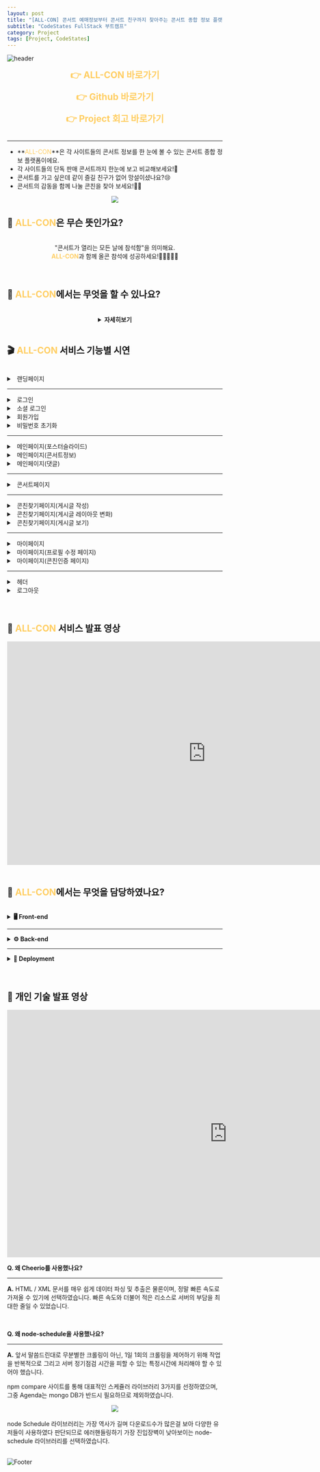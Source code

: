 ```yaml
---
layout: post
title: "[ALL-CON] 콘서트 예매정보부터 콘서트 친구까지 찾아주는 콘서트 종합 정보 플랫폼 \U0001F39F"
subtitle: "CodeStates FullStack 부트캠프"
category: Project
tags: [Project, CodeStates]
---
```


![header](https://capsule-render.vercel.app/api?type=waving&color=FFCE63&height=230&section=header&text=예매정보부터&#160;콘서트&#160;친구까지&#160;찾아주는&#160;콘서트&#160;종합&#160;정보&#160;플랫폼&fontColor=FFFFFF&fontSize=25)

**<center><a href="https://all-con.kr/" target="_blank" style="text-decoration:none"><span style="font-size: 1.5em; color: #FFCE63;">&#160;👉 ALL-CON 바로가기&#160;</span></a></center>**

**<center><a href="https://github.com/codestates/ALL-CON" target="_blank" style="text-decoration:none"><span style="font-size: 1.5em; color: #FFCE63;">&#160;👉 Github 바로가기&#160;</span></a></center>**

**<center><a href="https://jh8459.github.io/retrospect/22.01.25.Retrospect/" target="_blank" style="text-decoration:none"><span style="font-size: 1.5em; color: #FFCE63;">&#160;👉 Project 회고 바로가기&#160;</span></a></center>**
<br>

---

- **<span style="font-size: 1em; color: #FFCE63;">ALL-CON</span>**은 각 사이트들의 콘서트 정보를 한 눈에 볼 수 있는 콘서트 종합 정보 플랫폼이에요.
- 각 사이트들의 단독 판매 콘서트까지 한눈에 보고 비교해보세요!🤩
- 콘서트를 가고 싶은데 같이 즐길 친구가 없어 망설이셨나요?😢
- 콘서트의 감동을 함께 나눌 콘친을 찾아 보세요!🤼‍♂️

<center><a href="https://all-con.kr/" target="_blank" style="text-decoration:none"><img src="https://user-images.githubusercontent.com/83164003/152898834-c2e127a6-9431-4841-a6d0-21f532b7b07e.png"/></a></center>


## 🤔 <span style="color: #FFCE63;">ALL-CON</span>은 무슨 뜻인가요?
<br>
<center>
"콘서트가 열리는 모든 날에 참석함"을 의미해요.<br>
<span style="font-size: 1em; color: #FFCE63;"><b>ALL-CON</b></span>과 함께 올콘 참석에 성공하세요!🏃‍♀️🏃🏃‍♂️
</center>
<br>
<br>


## 🤔 <span style="color: #FFCE63;">ALL-CON</span>에서는 무엇을 할 수 있나요?
<br>
<center>
<details>
<summary><b>자세히보기</b></summary>
<br>

<div markdown="1">
	
👉 <i>각 사이트들의 콘서트 정보(단독 콘서트 포함)를 한 눈에 볼 수 있어요.</i><br><br>
👉 <i>현재 인기 많은 콘서트, 오픈이 임박한 콘서트, 최근 등록된 콘서트 정보를 한눈에 볼 수 있어요.</i><br><br>
👉 <i>문자 알림 또는 메일 알림 기능을 이용해서 내가 원하는 콘서트의 예매 오픈시간을 놓치지 않을 수 있어요.</i><br><br>
👉 <i>콘서트 정보를 조회해서 콘서트장의 위치정보를 알 수 있어요.</i><br><br>
👉 <i>콘친 인증을 하면 콘서트에 함께 갈 콘친을 찾을 수 있어요.</i><br><br>
👉 <i>콘친이 될 유저의 정보를 볼 수 있어요.</i><br><br>
👉 <i>콘서트에 대한 기대 댓글을 작성할 수 있어요.</i><br><br>
👉 <i>내가 찾는 콘서트를 검색할 수 있어요.</i>
	
</div>
</details>
</center>
<br>

## 🎬 <span style="color: #FFCE63;">ALL-CON</span> 서비스 기능별 시연
<br>
<details>
<summary>&#160;&#160;랜딩페이지</summary>

<div markdown="1">
<br>
**데스크탑**

![landing](https://user-images.githubusercontent.com/83164003/155190860-936d4cea-6353-4112-a019-a5719c0287a7.gif)


**모바일**

![landing(mobile)](https://user-images.githubusercontent.com/83164003/155190929-e159a127-954e-4563-923e-e41e87b630d6.gif)
<br>
</div>
</details>

---

<details>
<summary>&#160;&#160;로그인</summary>

<div markdown="1">
<br>
**데스크탑**

![login_success](https://user-images.githubusercontent.com/83164003/155191686-3d65e796-818c-4e0a-9689-852d5a656ff0.gif)


**모바일**

![login_success(mobile)](https://user-images.githubusercontent.com/83164003/155191733-f4ca367f-febe-4206-bb3a-007b462915fc.gif)
<br>
</div>
</details>

<details>
<summary>&#160;&#160;소셜 로그인</summary>

<div markdown="1">
<br>
**데스크탑**

![social_login_success](https://user-images.githubusercontent.com/83164003/155191377-13ee6999-efd9-44d3-bb1c-1547ad15715c.gif)


**모바일**

![social_login_success(mobile)](https://user-images.githubusercontent.com/83164003/155191468-47342868-8aae-441c-92c9-e81cd30660a7.gif)
<br>
</div>
</details>

<details>
<summary>&#160;&#160;회원가입</summary>

<div markdown="1">
<br>
**데스크탑**

![signup_success](https://user-images.githubusercontent.com/83164003/155191995-aef5a4f8-ff29-4aca-b81e-0a223fe022a2.gif)


**모바일**

![signup_success(mobile)](https://user-images.githubusercontent.com/83164003/155192009-ee05c867-d0d6-4d07-906c-e82f1386234c.gif)
<br>
</div>
</details>

<details>
<summary>&#160;&#160;비밀번호 초기화</summary>

<div markdown="1">
<br>
**데스크탑**

![password](https://user-images.githubusercontent.com/83164003/155192260-c338a65a-7afd-43fc-a068-cc63e31e4d80.gif)


**모바일**

![password(mobile)](https://user-images.githubusercontent.com/83164003/155192271-401fd40b-ef3c-4f55-88b8-b0b7193bcf73.gif)
<br>
</div>
</details>

---

<details>
<summary>&#160;&#160;메인페이지(포스터슬라이드)</summary>

<div markdown="1">
<br>
**데스크탑**

![main_jumbotron](https://user-images.githubusercontent.com/83164003/155192542-8d3f0380-0580-4aa9-8264-9a037d8fdd37.gif)


**모바일**

![main_jumbotron(mobile)](https://user-images.githubusercontent.com/83164003/155192550-ff966fc6-acd5-490f-a11b-12704ff9f609.gif)
<br>
</div>
</details>

<details>
<summary>&#160;&#160;메인페이지(콘서트정보)</summary>

<div markdown="1">
<br>
**데스크탑**

![main_concert](https://user-images.githubusercontent.com/83164003/155192847-87ae60ee-f0f9-423e-aeab-7566231ff42b.gif)


**모바일**

![main_concert(mobile)](https://user-images.githubusercontent.com/83164003/155192853-7c24f881-e7d4-463e-8c6a-aae56e61fd39.gif)
<br>
</div>
</details>

<details>
<summary>&#160;&#160;메인페이지(댓글)</summary>

<div markdown="1">
<br>
**데스크탑**

![main_comment](https://user-images.githubusercontent.com/83164003/155192977-bbc16630-d1dd-406c-8eca-18ed0d1bd3d1.gif)


**모바일**

![main_comment(mobile)](https://user-images.githubusercontent.com/83164003/155192982-8919e2e1-7427-498f-91ab-2bb9d4970f8c.gif)
<br>
</div>
</details>

---

<details>
<summary>&#160;&#160;콘서트페이지</summary>

<div markdown="1">
<br>
**데스크탑**

![concert](https://user-images.githubusercontent.com/83164003/155193172-5fface74-bd06-4927-8cf0-f8bf026ff43b.gif)


**모바일**

![concert(mobile)](https://user-images.githubusercontent.com/83164003/155193181-c598df6d-fff6-4f83-9e20-d0312eb74b71.gif)
<br>
</div>
</details>

---

<details>
<summary>&#160;&#160;콘친찾기페이지(게시글 작성)</summary>

<div markdown="1">
<br>
**데스크탑**

![conchin_write](https://user-images.githubusercontent.com/83164003/155193469-09e8c9b2-7fff-449c-91e2-304875ab0e86.gif)


**모바일**

![conchin_write(mobile)](https://user-images.githubusercontent.com/83164003/155193474-7cd03737-8ba6-4e79-90d4-bdd62c13b069.gif)
<br>
</div>
</details>

<details>
<summary>&#160;&#160;콘친찾기페이지(게시글 레이아웃 변화)</summary>

<div markdown="1">
<br>
**데스크탑**

![conchin_article](https://user-images.githubusercontent.com/83164003/155193637-7ac5244e-3ee2-4592-89b0-24563fbd86ff.gif)


**모바일**

![conchin_article(mobile)](https://user-images.githubusercontent.com/83164003/155193650-0b44ccdb-5563-42b4-8dfc-6192294444a2.gif)
<br>
</div>
</details>

<details>
<summary>&#160;&#160;콘친찾기페이지(게시글 보기)</summary>

<div markdown="1">
<br>
**데스크탑**

![conchin_detail](https://user-images.githubusercontent.com/83164003/155194105-0cdef6e4-de3e-4965-925d-3fe1d4b285ef.gif)


**모바일**

![conchin_detail(mobile)](https://user-images.githubusercontent.com/83164003/155194112-b7b5167a-3832-400a-a288-f5d27446b779.gif)
<br>
</div>
</details>

---

<details>
<summary>&#160;&#160;마이페이지</summary>

<div markdown="1">
<br>
**데스크탑**

![mypage](https://user-images.githubusercontent.com/83164003/155194624-05a3294a-e4eb-4956-9745-e730d0a1a8d2.gif)


**모바일**

![mypage(mobile)](https://user-images.githubusercontent.com/83164003/155194630-fe46453c-a93a-4766-ad07-04697f67824a.gif)
<br>
</div>
</details>

<details>
<summary>&#160;&#160;마이페이지(프로필 수정 페이지)</summary>

<div markdown="1">
<br>
**데스크탑**

![mypage_profile](https://user-images.githubusercontent.com/83164003/155195072-6a9a01e2-8a7a-42e6-8a53-cdfaa388dedc.gif)


**모바일**

![mypage_profile(mobile)](https://user-images.githubusercontent.com/83164003/155195079-b836a92b-2d61-4aee-9b65-2f1e1f06aceb.gif)
<br>
</div>
</details>

<details>
<summary>&#160;&#160;마이페이지(콘친인증 페이지)</summary>

<div markdown="1">
<br>
**데스크탑**

![mypage_conchin](https://user-images.githubusercontent.com/83164003/155194879-8670d122-d9a5-48f4-858e-66102a114eab.gif)


**모바일**

![mypage_conchin(mobile)](https://user-images.githubusercontent.com/83164003/155194885-e1c53370-1300-43f6-ba99-b5d8f425a658.gif)
<br>
</div>
</details>

---

<details>
<summary>&#160;&#160;헤더</summary>

<div markdown="1">
<br>
**데스크탑**

![header](https://user-images.githubusercontent.com/83164003/155194369-0cf13f00-90d8-4958-bc7a-23020f984c3b.gif)


**모바일**

![header(mobile)](https://user-images.githubusercontent.com/83164003/155194377-0a64478d-7e09-4740-ae8e-53c98c4bece2.gif)
<br>
</div>
</details>

<details>
<summary>&#160;&#160;로그아웃</summary>

<div markdown="1">
<br>
**데스크탑**

![logout](https://user-images.githubusercontent.com/83164003/155195527-0c107e9c-bf3b-4888-8cca-fbbe4ae8eb75.gif)


**모바일**

![logout(mobile)](https://user-images.githubusercontent.com/83164003/155195532-c57c6c53-7b0c-4cf3-b0b7-09399ca2512e.gif)
<br>
</div>
</details>

<br>
<br>

## 🎥 <span style="color: #FFCE63;">ALL-CON</span> 서비스 발표 영상

<iframe width="928" height="522" src="https://www.youtube.com/embed/1uK3QLF9TIo" title="YouTube video player" frameborder="0" allow="accelerometer; autoplay; clipboard-write; encrypted-media; gyroscope; picture-in-picture" allowfullscreen></iframe>

<br>
<br>

## 🤔 <span style="color: #FFCE63;">ALL-CON</span>에서는 무엇을 담당하였나요?
<br>
<details>
<summary><b>🖥 Front-end</b></summary>

<br>
<img alt="TypeScript" src ="https://img.shields.io/badge/TypeScript-3178C6.svg?&style=for-the-badge&logo=TypeScript&logoColor=white"/>
<img alt="React" src ="https://img.shields.io/badge/React-61DAFB.svg?&style=for-the-badge&logo=React&logoColor=white"/>
<img alt="Redux" src ="https://img.shields.io/badge/Redux-764ABC.svg?&style=for-the-badge&logo=Redux&logoColor=white"/>
<img alt="Sass" src ="https://img.shields.io/badge/Sass-CC6699.svg?&style=for-the-badge&logo=Sass&logoColor=white"/>
<br>
<br>

<div markdown="1">

<details>
<summary>&#160;&#160;메인페이지</summary>

<div markdown="1">

- [x] 콘서트 알람 조회 & 요청 기능 구현
- [x] 콘서트 댓글 작성 유효성 검사 & 수정 & 삭제 기능 구현

<br>
</div>
</details>
	
<details>
<summary>&#160;&#160;콘서트페이지</summary>

<div markdown="1">

- [x] 콘서트 페이지 레이아웃 구현
- [x] 콘서트 조회수순 & 임박예정순 & 등록일순 조회 기능 구현
- [x] 콘서트 상세 페이지 구현
- [x] 카카오 개발자 도구를 이용한 `카카오맵 API` 기능 구현

<br>
</div>
</details>

<details>
<summary>&#160;&#160;모달</summary>

<div markdown="1">

- [x] 로그인 모달 창 구현
  - 일반 로그인 & 구글 & 카카오 소셜 로그인 기능 구현
- [x] 회원가입 모달 창 구현
	- 회원가입 유효성 검사 기능 구현
- [x] 비밀번호 찾기 모달 창 구현
	- 타이머 & SMS 발송 및 입력값 유효성 검사 기능 구현

<br>
</div>
</details>
	
</div>
</details>

---

<details>
<summary><b>⚙️ Back-end</b></summary>
	
<br>
<img alt="JavaScript" src ="https://img.shields.io/badge/JavaScript-F7DF1E.svg?&style=for-the-badge&logo=JavaScript&logoColor=white"/>
<img alt="Node.js" src ="https://img.shields.io/badge/Node.js-339933.svg?&style=for-the-badge&logo=Node.js&logoColor=white"/>
<img alt="Express" src ="https://img.shields.io/badge/Express-000000.svg?&style=for-the-badge&logo=Express&logoColor=white"/>
<img alt="MySQL" src ="https://img.shields.io/badge/MySQL-4479A1.svg?&style=for-the-badge&logo=MySQL&logoColor=white"/>
<img alt="Sequelize" src ="https://img.shields.io/badge/Sequelize-52B0E7.svg?&style=for-the-badge&logo=Sequelize&logoColor=white"/>
<br>
<br>

<div markdown="1">

<details>
<summary>&#160;&#160;구조 작성</summary>

<div markdown="1">

- [x] 라우터 & 컨트롤러 뼈대 구조 구현
- [x] Sequelizer 설정
  - `migrations`, `models`, `seeders`, `associations` 설정

<br>
</div>
</details>

<details>
<summary>&#160;&#160;민감정보 암호화</summary>

<div markdown="1">

- [x] `crypto`를 이용한 암호화
  - 해쉬 알고리즘과 솔트를 이용한 민감정보 암호화

<br>
</div>
</details>

<details>
<summary>&#160;&#160;로그인 컨트롤러</summary>

<div markdown="1">

- [x] `JWT` 인증방식 로그인 기능 구현
- [x] 닉네임 중복없는 OAuth 소셜 로그인 기능 구현
  - `구글 API` & `카카오 API` 를 이용한 두가지 로그인 방식 지원

<br>
</div>
</details>

<details>
<summary>&#160;&#160;문자 인증 컨트롤러</summary>

<div markdown="1">

- [x] `Twillio`를 이용한 6자리 난수 코드 SMS 전송

<br>
</div>
</details>

<details>
<summary>&#160;&#160;웹 크롤링</summary>

<div markdown="1">

- [x] `Cheerio`를 이용한 웹 크롤러 구현
- [x] `Node Schedule`을 이용한 크롤링 자동화 구현

<br>
</div>
</details>
	
</div>
</details>

---

<details>
<summary><b>🔧 Deployment</b></summary>
	
<br>
<img alt="Amazon AWS" src ="https://img.shields.io/badge/Amazon AWS-232F3E.svg?&style=for-the-badge&logo=Amazon AWS&logoColor=white"/>
<br>
<br>

<div markdown="1">

<details>
<summary>&#160;&#160;클라이언트 배포 자동화</summary>

<div markdown="1">

- [x] `S3`를 이용한 클라이언트 배포
- [x] `CloudFront`를 이용한 클라이언트 HTTPS 배포
- [x] `CodePipeLine`을 이용한 배포 자동화
- [x] `Route 53`을 이용한 도메인 연결

<br>
</div>
</details>
	
</div>
</details>
<br>
<br>

## 🎥 개인 기술 발표 영상

<iframe width="1028" height="578" src="https://www.youtube.com/embed/4Z4uoshjOQ4" title="YouTube video player" frameborder="0" allow="accelerometer; autoplay; clipboard-write; encrypted-media; gyroscope; picture-in-picture" allowfullscreen></iframe><br>

**Q. 왜 Cheerio를 사용했나요?**

---
**A.** HTML / XML 문서를 매우 쉽게 데이터 파싱 및 추출은 물론이며, 정말 빠른 속도로 가져올 수 있기에 선택하였습니다. 빠른 속도와 더불어 적은 리소스로 서버의 부담을 최대한 줄일 수 있었습니다.

<br>

**Q. 왜 node-schedule을 사용했나요?**

---
**A.** 앞서 말씀드린대로 무분별한 크롤링이 아닌, 1일 1회의 크롤링을 제어하기 위해 작업을 반복적으로 그리고 서버 정기점검 시간을 피할 수 있는 특정시간에 처리해야 할 수 있어야 했습니다.

npm compare 사이트를 통해 대표적인 스케쥴러 라이브러리 3가지를 선정하였으며, 그중 Agenda는 mongo DB가 반드시 필요하므로 제외하였습니다.

<center><img src="https://user-images.githubusercontent.com/83164003/155177170-787ed73c-b5f3-4320-abb0-b2d445f31074.png"/></center><br>
node Schedule 라이브러리는 가장 역사가 길며 다운로드수가 많은걸 보아 다양한 유저들이 사용하였다 판단되므로 에러핸들링하기 가장 진입장벽이 낮아보이는 node-schedule 라이브러리를 선택하였습니다.

<br>
<br>



![Footer](https://capsule-render.vercel.app/api?type=waving&color=FFCE63&height=230&section=footer)
